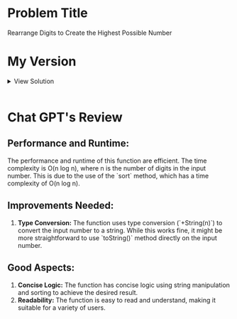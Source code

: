 # Problem Title

Rearrange Digits to Create the Highest Possible Number

# My Version

<details>
<summary>View Solution</summary>

```javascript
function descendingOrder(n) {
  return +String(n)
    .split("")
    .sort((a, b) => b - a)
    .join("");
}
```

</details>
<br >

# Chat GPT's Review

## Performance and Runtime:

The performance and runtime of this function are efficient. The time complexity is O(n log n), where n is the number of digits in the input number. This is due to the use of the \`sort\` method, which has a time complexity of O(n log n).

## Improvements Needed:

1. **Type Conversion:** The function uses type conversion (\`+String(n)\`) to convert the input number to a string. While this works fine, it might be more straightforward to use \`toString()\` method directly on the input number.

## Good Aspects:

1. **Concise Logic:** The function has concise logic using string manipulation and sorting to achieve the desired result.
2. **Readability:** The function is easy to read and understand, making it suitable for a variety of users.
